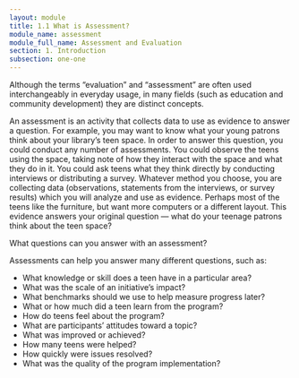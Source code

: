 ```yaml
---
layout: module
title: 1.1 What is Assessment?
module_name: assessment
module_full_name: Assessment and Evaluation
section: 1. Introduction
subsection: one-one
---
```


Although the terms “evaluation” and “assessment” are often used interchangeably in everyday usage, in many fields (such as education and community development) they are distinct concepts.  

An assessment is an activity that collects data to use as evidence to answer a question. For example, you may want to know what your young patrons think about your library’s teen space. In order to answer this question, you could conduct any number of assessments. You could observe the teens using the space, taking note of how they interact with the space and what they do in it. You could ask teens what they think directly by conducting interviews or distributing a survey. Whatever method you choose, you are collecting data (observations, statements from the interviews, or survey results) which you will analyze and use as evidence. Perhaps most of the teens like the furniture, but want more computers or a different layout. This evidence answers your original question — what do your teenage patrons think about the teen space?  

<div class="explanatory">
	<p>What questions can you answer with an assessment?</p>
	<p>Assessments can help you answer many different questions, such as:</p>
	<ul>
		<li>What knowledge or skill does a teen have in a particular area?</li>
		<li>What was the scale of an initiative’s impact?</li>
		<li>What benchmarks should we use to help measure progress later?</li>
		<li>What or how much did a teen learn from the program?</li>
		<li>How do teens feel about the program?</li>
		<li>What are participants’ attitudes toward a topic?</li>
		<li>What was improved or achieved?</li>
		<li>How many teens were helped?</li>
		<li>How quickly were issues resolved?</li>
		<li>What was the quality of the program implementation?</li>
	</ul>
</div>
